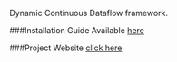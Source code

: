 Dynamic Continuous Dataflow framework. 


###Installation Guide
Available [here](INSTALL.md)


###Project Website
[click here](http://usc-cloud.github.com/floe2)
